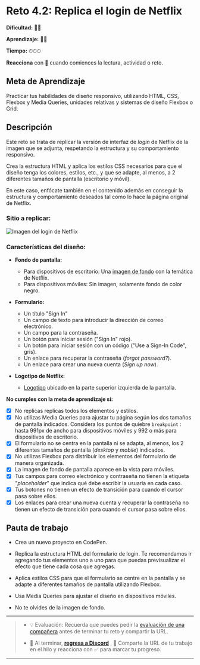# Reto 4.2: Replica el login de Netflix

**Dificultad:** 🌻🌻 

**Aprendizaje:** 🍯🍯 

**Tiempo:** ⏱⏱⏱ 

**Reacciona** con 👀 cuando comiences la lectura, actividad o reto.

## Meta de Aprendizaje

Practicar tus habilidades de diseño responsivo, utilizando HTML, CSS, Flexbox y Media Queries, unidades relativas y sistemas de diseño Flexbox o Grid.

## Descripción

Este reto se trata de replicar la versión de interfaz de *login* de Netflix de la imagen que se adjunta, respetando la estructura y su comportamiento responsivo. 

Crea la estructura HTML y aplica los estilos CSS necesarios para que el diseño tenga los colores, estilos, etc., y que se adapte, al menos, a 2 diferentes tamaños de pantalla (escritorio y móvil).

En este caso, enfócate también en el contenido además en conseguir la estructura y comportamiento deseados tal como lo hace la página original de Netflix.

### **Sitio a replicar:**

![Imagen del login de Netflix](https://i.imgur.com/loQaUjg.jpeg)

### **Características del diseño:**

- **Fondo de pantalla:**
  
  - Para dispositivos de escritorio: Una [imagen de fondo](https://i.imgur.com/z0so08j.jpeg) con la temática de Netflix.
  - Para dispositivos móviles: Sin imagen, solamente fondo de color negro.

- **Formulario:**
  
  - Un título "Sign In"
  - Un campo de texto para introducir la dirección de correo electrónico.
  - Un campo para la contraseña.
  - Un botón para iniciar sesión ("Sign In" rojo).
  - Un botón para iniciar sesión con un código ("Use a Sign-In Code", gris).
  - Un enlace para recuperar la contraseña (*forgot password?*).
  - Un enlace para crear una nueva cuenta (*Sign up now*).

- **Logotipo de Netflix:**
  
  - [Logotipo](https://i.imgur.com/ZuuEqli.png) ubicado en la parte superior izquierda de la pantalla.

**No cumples con la meta de aprendizaje si:**

- [x] No replicas replicas todos los elementos y estilos.
- [x] No utilizas Media Queries para ajustar tu página según los dos tamaños de pantalla indicados. Considera los puntos de quiebre `breakpoint` : hasta 991px de ancho para dispositivos móviles y 992 o más para dispositivos de escritorio.
- [x] El formulario no se centra en la pantalla ni se adapta, al menos, los 2 diferentes tamaños de pantalla (*desktop* y *mobile*) indicados.
- [x] No utilizas Flexbox para distribuir los elementos del formulario de manera organizada.
- [x] La imagen de fondo de pantalla aparece en la vista para móviles.
- [x] Tus campos para correo electrónico y contraseña no tienen la etiqueta "*placeholder*" que indica qué debe escribir la usuaria en cada caso.
- [x] Tus botones no tienen un efecto de transición para cuando el cursor pasa sobre ellos.
- [x] Los enlaces para crear una nueva cuenta y recuperar la contraseña no tienen un efecto de transición para cuando el cursor pasa sobre ellos.

## Pauta de trabajo

- Crea un nuevo proyecto en CodePen.

- Replica la estructura HTML del formulario de login. Te recomendamos ir agregando tus elementos uno a uno para que puedas previsualizar el efecto que tiene cada cosa que agregas.

- Aplica estilos CSS para que el formulario se centre en la pantalla y se adapte a diferentes tamaños de pantalla utilizando Flexbox.

- Usa Media Queries para ajustar el diseño en dispositivos móviles.

- No te olvides de la imagen de fondo.

---

> - 💡 Evaluación: Recuerda que puedes pedir la [evaluación de una compañera](../curruculum_model/lea_model_06_assessment.md) antes de terminar tu reto y compartir la URL.
> 
> - :mega: Al terminar, [**regresa a Discord**](https://discord.com/channels/1209273049304666113/1247957065289175161) , 💬 Comparte la URL de tu trabajo en el hilo y reacciona con ✅ para marcar tu progreso.

---
